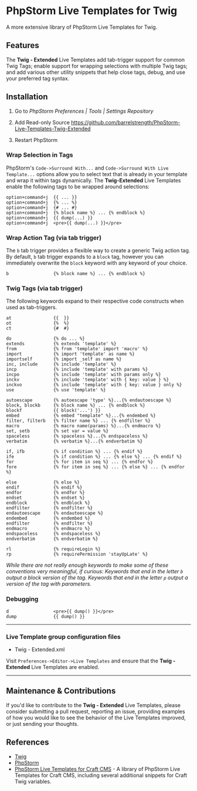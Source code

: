 # PhpStorm Live Templates for Twig

A more extensive library of PhpStorm Live Templates for Twig.

## Features

The **Twig - Extended** Live Templates add tab-trigger support for common Twig Tags; enable support for wrapping selections with multiple Twig tags; and add various other utility snippets that help close tags, debug, and use your preferred tag syntax.

## Installation

1. Go to *PhpStorm Preferences | Tools | Settings Repository*

2. Add Read-only Source https://github.com/barrelstrength/PhpStorm-Live-Templates-Twig-Extended

3. Restart PhpStorm

### Wrap Selection in Tags

PhpStorm's `Code->Surround With...` and `Code->Surround With Live Template...` options allow you to select text that is already in your template and wrap it within tags dynamically. The **Twig-Extended** Live Templates enable the following tags to be wrapped around selections:

    option+command+j  {{ ... }}
    option+command+j  {% ... %}
    option+command+j  {# ... #}
    option+command+j  {% block name %} ... {% endblock %}
    option+command+j  {{ dump(...) }}
    option+command+j  <pre>{{ dump(...) }}</pre>

### Wrap Action Tag (via tab trigger)

The `b` tab trigger provides a flexible way to create a generic Twig action tag. By default, `b` tab trigger expands to a `block` tag, however you can immediately overwrite the `block` keyword with any keyword of your choice.

    b                 {% block name %} ... {% endblock %}

### Twig Tags (via tab trigger)

The following keywords expand to their respective code constructs when used as tab-triggers.

    at                {{  }}
    ot                {%  %}
    ct                {#  #}

    do                {% do ... %}
    extends           {% extends 'template' %}
    from              {% from 'template' import 'macro' %}
    import            {% import 'template' as name %}
    importself        {% import _self as name %}
    inc, include      {% include 'template' %}
    incp              {% include 'template' with params %}
    incpo             {% include 'template' with params only %}
    inckv             {% include 'template' with { key: value } %}
    inckvo            {% include 'template' with { key: value } only %}
    use               {% use 'template' %}

    autoescape        {% autoescape 'type' %}...{% endautoescape %}
    block, blockb     {% block name %} ... {% endblock %}
    blockf            {{ block('...') }}
    embed             {% embed "template" %}...{% endembed %}
    filter, filterb   {% filter name %} ... {% endfilter %}
    macro             {% macro name(params) %}...{% endmacro %}
    set, setb         {% set var = value %}
    spaceless         {% spaceless %}...{% endspaceless %}
    verbatim          {% verbatim %}...{% endverbatim %}

    if, ifb           {% if condition %} ... {% endif %}
    ife               {% if condition %} ... {% else %} ... {% endif %}
    for               {% for item in seq %} ... {% endfor %}
    fore              {% for item in seq %} ... {% else %} ... {% endfor %}
    
    else              {% else %}
    endif             {% endif %}
    endfor            {% endfor %}
    endset            {% endset %}
    endblock          {% endblock %}
    endfilter         {% endfilter %}
    endautoescape     {% endautoescape %}
    endembed          {% endembed %}
    endfilter         {% endfilter %}
    endmacro          {% endmacro %}
    endspaceless      {% endspaceless %}
    endverbatim       {% endverbatim %}
    
    rl                {% requireLogin %}
    rp                {% requirePermission 'stayUpLate' %}

_While there are not really enough keywords to make some of these conventions very meaningful, if curious: Keywords that end in the letter `b` output a block version of the tag. Keywords that end in the letter `p` output a version of the tag with parameters._

### Debugging

    d                 <pre>{{ dump() }}</pre>
    dump              {{ dump() }}

----

### Live Template group configuration files

- Twig - Extended.xml

Visit `Preferences->Editor->Live Templates` and ensure that the **Twig - Extended** Live Templates are enabled.

----

## Maintenance & Contributions

If you'd like to contribute to the **Twig - Extended** Live Templates, please consider submitting a pull request, reporting an issue, providing examples of how you would like to see the behavior of the Live Templates improved, or just sending your thoughts.

## References

- [Twig](http://www.twig-project.org/)
- [PhpStorm](https://www.jetbrains.com/phpstorm/)
- [PhpStorm Live Templates for Craft CMS](https://github.com/BarrelStrength/PhpStorm-Live-Templates-Craft-CMS) - A library of PhpStorm Live Templates for Craft CMS, including several additional snippets for Craft Twig variables.

